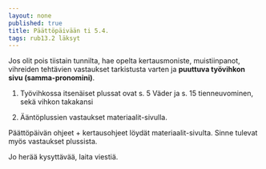 ```yaml
---
layout: none
published: true
title: Päättöpäivään ti 5.4.
tags: rub13.2 läksyt
---
```

Jos olit pois tiistain tunnilta, hae opelta kertausmoniste, muistiinpanot, vihreiden tehtävien vastaukset tarkistusta varten ja **puuttuva työvihkon sivu (samma-pronomini)**.

1. Työvihkossa itsenäiset plussat ovat s. 5 Väder ja s. 15 tienneuvominen, sekä vihkon takakansi

2. Ääntöplussien vastaukset materiaalit-sivulla.

Päättöpäivän ohjeet + kertausohjeet löydät materiaalit-sivulta. Sinne tulevat myös vastaukset plussista.

Jo herää kysyttävää, laita viestiä.
